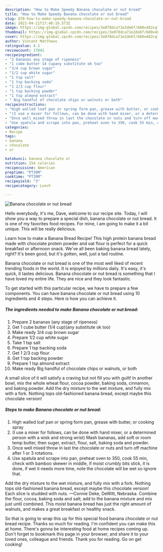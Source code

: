 ```yaml
---
description: "How to Make Speedy Banana chocolate or nut bread"
title: "How to Make Speedy Banana chocolate or nut bread"
slug: 878-how-to-make-speedy-banana-chocolate-or-nut-bread
date: 2021-04-21T17:40:19.573Z
image: https://img-global.cpcdn.com/recipes/3e078dca71e2de6f/680x482cq70/banana-chocolate-or-nut-bread-recipe-main-photo.jpg
thumbnail: https://img-global.cpcdn.com/recipes/3e078dca71e2de6f/680x482cq70/banana-chocolate-or-nut-bread-recipe-main-photo.jpg
cover: https://img-global.cpcdn.com/recipes/3e078dca71e2de6f/680x482cq70/banana-chocolate-or-nut-bread-recipe-main-photo.jpg
author: Vincent Matthews
ratingvalue: 4.1
reviewcount: 17842
recipeingredient:
- "2 bananas any stage of ripeness"
- "1 cube butter 14 cupany substitute ok too"
- "3/4 cup brown sugar"
- "1/2 cup white sugar"
- "1 tsp salt"
- "1 tsp backing soda"
- "1 2/3 cup flour"
- "1 tsp backing powder"
- "1 tsp almond extract"
- " Big handful of chocolate chips or walnuts or both"
recipeinstructions:
- "High walled loaf pan or spring form pan, grease with butter, or cooking spray"
- "(I use a mixer for follows, can be done with hand mixer, or a determined person with a wisk and strong wrist) Mash bananas, add soft or room temp butter, then suger, extract, flour, salt, baking soda and powder."
- "Once well mixed throw in last the chocolate or nuts and turn off machine after 1 or 3 rotations."
- "Use spatula and scrape into pan, preheat oven to 350, cook 55 min, check with bamboo skewer in middle, if moist crumbly bits stick, it is done, if wet it needs more time, note the chocolate will be wet so ignore that."
categories:
- Recipe
tags:
- banana
- chocolate
- or

katakunci: banana chocolate or 
nutrition: 254 calories
recipecuisine: American
preptime: "PT39M"
cooktime: "PT39M"
recipeyield: "3"
recipecategory: Lunch

---
```



![Banana chocolate or nut bread](https://img-global.cpcdn.com/recipes/3e078dca71e2de6f/680x482cq70/banana-chocolate-or-nut-bread-recipe-main-photo.jpg)

Hello everybody, it's me, Dave, welcome to our recipe site. Today, I will show you a way to prepare a special dish, banana chocolate or nut bread. It is one of my favorites food recipes. For mine, I am going to make it a bit unique. This will be really delicious.

Learn how to make a Banana Bread Recipe! This high protein banana bread made with chocolate protein powder and oat flour is perfect for a quick breakfast or afternoon snack. We&#39;ve all been baking banana bread lately, right? It&#39;s been good, but it&#39;s gotten, well, just a tad routine.

Banana chocolate or nut bread is one of the most well liked of recent trending foods in the world. It is enjoyed by millions daily. It's easy, it's quick, it tastes delicious. Banana chocolate or nut bread is something that I have loved my entire life. They are nice and they look fantastic.


To get started with this particular recipe, we have to prepare a few components. You can have banana chocolate or nut bread using 10 ingredients and 4 steps. Here is how you can achieve it.

<!--inarticleads1-->

##### The ingredients needed to make Banana chocolate or nut bread:

1. Prepare 2 bananas (any stage of ripeness)
1. Get 1 cube butter (1/4 cup)(any substitute ok too)
1. Make ready 3/4 cup brown sugar
1. Prepare 1/2 cup white sugar
1. Take 1 tsp salt
1. Prepare 1 tsp backing soda
1. Get 1 2/3 cup flour
1. Get 1 tsp backing powder
1. Prepare 1 tsp almond extract
1. Make ready  Big handful of chocolate chips or walnuts, or both


A small slice of it will satisfy a craving but not fill you with guilt! In another bowl, mix the whole wheat flour, cocoa powder, baking soda, cinnamon, and baking powder. Add the dry mixture to the wet mixture, and fully mix with a fork. Nothing tops old-fashioned banana bread, except maybe this chocolate version! 

<!--inarticleads2-->

##### Steps to make Banana chocolate or nut bread:

1. High walled loaf pan or spring form pan, grease with butter, or cooking spray
1. (I use a mixer for follows, can be done with hand mixer, or a determined person with a wisk and strong wrist) Mash bananas, add soft or room temp butter, then suger, extract, flour, salt, baking soda and powder.
1. Once well mixed throw in last the chocolate or nuts and turn off machine after 1 or 3 rotations.
1. Use spatula and scrape into pan, preheat oven to 350, cook 55 min, check with bamboo skewer in middle, if moist crumbly bits stick, it is done, if wet it needs more time, note the chocolate will be wet so ignore that.


Add the dry mixture to the wet mixture, and fully mix with a fork. Nothing tops old-fashioned banana bread, except maybe this chocolate version! Each slice is studded with nuts. —Connie Deke, DeWitt, Nebraska. Combine the flour, cocoa, baking soda and salt; add to the banana mixture and mix just until combined. This moist banana bread has just the right amount of walnuts, and makes a great breakfast or healthy snack. 

So that is going to wrap this up for this special food banana chocolate or nut bread recipe. Thanks so much for reading. I'm confident you can make this at home. There's gonna be interesting food at home recipes coming up. Don't forget to bookmark this page in your browser, and share it to your loved ones, colleague and friends. Thank you for reading. Go on get cooking!
